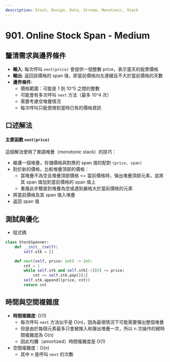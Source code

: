 ```yaml
---
description: Stack, Design, Data, Stream, Monotonic, Stack
---
```


# 901. Online Stock Span - Medium

## 釐清需求與邊界條件

* **輸入**: 每次呼叫 `next(price)` 會提供一個整數 price，表示當天的股票價格
* **輸出**: 返回該價格的 span 值，即當前價格向左連續且不大於當前價格的天數
* **邊界條件**:
  * 價格範圍：可能是 1 到 10^5 之間的整數
  * 可能會有多次呼叫 `next` 方法（最多 10^4 次）
  * 需要考慮空堆疊情況
  * 每次呼叫只能使用到當時已有的價格資訊

## 口述解法

#### 主要函數 `next(price)`

這個解法使用了單調堆疊（monotonic stack）的技巧：

* 維護一個堆疊，存儲價格與對應的 span 值的配對 `(price, span)`
* 對於新的價格，比較堆疊頂部的價格：
  * 當堆疊不為空且堆疊頂部價格 <= 當前價格時，彈出堆疊頂部元素，並將其 span 值加到當前價格的 span 值上
  * 重複此步驟直到堆疊為空或遇到嚴格大於當前價格的元素
* 將當前價格及其 span 值入堆疊
* 返回 span 值

## 測試與優化

* 程式碼

```python
class StockSpanner:
    def __init__(self):
        self.stk = []

    def next(self, price: int) -> int:
        cnt = 1
        while self.stk and self.stk[-1][0] <= price:
            cnt += self.stk.pop()[1]
        self.stk.append((price, cnt))
        return cnt
```

## 時間與空間複雜度

* **時間複雜度**: O(1)
  * 每次呼叫 `next` 方法似乎是 O(n)，因為最壞情況下可能需要彈出整個堆疊
  * 但是由於每個元素最多只會被推入和彈出堆疊一次，所以 n 次操作的總時間複雜度為 O(n)
  * 因此均攤（amortized）時間複雜度是 O(1)
* 空間複雜度：O(n)
  * 其中 n 是呼叫 `next` 的次數
